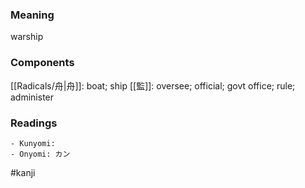 ### Meaning

warship

### Components

[[Radicals/舟|舟]]: boat; ship [[監]]: oversee; official; govt office; rule; administer

### Readings

```
- Kunyomi: 
- Onyomi: カン
```

#kanji